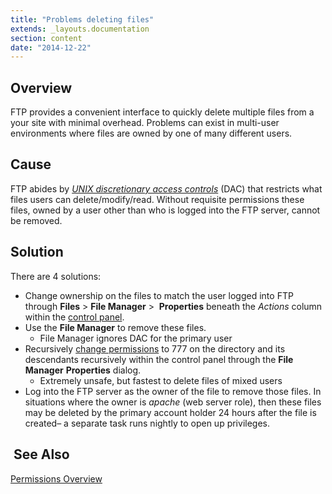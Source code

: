 ```yaml
---
title: "Problems deleting files"
extends: _layouts.documentation
section: content
date: "2014-12-22"
---
```


## Overview

FTP provides a convenient interface to quickly delete multiple files from a your site with minimal overhead. Problems can exist in multi-user environments where files are owned by one of many different users.

## Cause

FTP abides by _[UNIX discretionary access controls](http://en.wikipedia.org/wiki/Discretionary_access_control)_ (DAC) that restricts what files users can delete/modify/read. Without requisite permissions these files, owned by a user other than who is logged into the FTP server, cannot be removed.

## Solution

There are 4 solutions:

- Change ownership on the files to match the user logged into FTP through **Files** > **File Manager** >  **Properties** beneath the _Actions_ column within the [control panel](/docs/control-panel/logging-into-the-control-panel/ "Logging into the control panel").
- Use the **File Manager** to remove these files.
    - File Manager ignores DAC for the primary user
- Recursively [change permissions](/docs/guides/permissions-overview/ "Permissions overview") to 777 on the directory and its descendants recursively within the control panel through the **File Manager** **Properties** dialog.
    - Extremely unsafe, but fastest to delete files of mixed users
- Log into the FTP server as the owner of the file to remove those files. In situations where the owner is _apache_ (web server role), then these files may be deleted by the primary account holder 24 hours after the file is created– a separate task runs nightly to open up privileges.

##  See Also

[Permissions Overview](/docs/guides/permissions-overview/ "Permissions overview")
